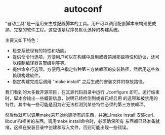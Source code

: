 <h1 align="center">autoconf</h1> 

"自动工具"是一组用来生成配置脚本的工具。用户可以调用配置脚本来构建更成熟、完整的软件工程。这应该是程序员默认选择的构建系统。

主要又如下特色：
- 检查系统现有的特性和功能。
- 提供命令行选项，方便用户可以在构建中启用或者禁用那些特性和协议，还可以控制编译器告警级别等等。
- 提供命令行选项，方便用户指定各种第三方依赖项的安装路径，然后用这些依赖项构建软件。
- 指定构建完成后调用 "make install" 之后生成的安装文件的存放路径。

我们看到的大多数开源项目，在其源代码目录中运行 ./configure 即可。运行结束时，脚本会输出一些概要信息，说明已经检测到或者已经启用
的选项和被禁用的特性，其中有一些可能是因为它无法检测到某些特性必须的第三方依赖项。

然后你就可以调用make来开始构建所有的东西，并通过make install 安装curl、libcurl和相关的东西。调用make install命令时，必须确保所有
东西都已经准备就绪，这样在安装目录中创建和写入文件，否则可能出现一些错误。
